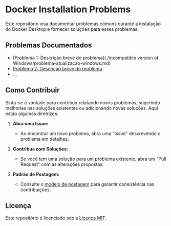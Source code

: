 # Docker Installation Problems

Este repositório visa documentar problemas comuns durante a instalação do Docker Desktop e fornecer soluções para esses problemas.

## Problemas Documentados

- [Problema 1: Descrição breve do problema](./incompatible version of Windows/problema-atualizacao-windows.md)
- [Problema 2: Descrição breve do problema](./problem-2/README.md)
- ...

## Como Contribuir

Sinta-se à vontade para contribuir relatando novos problemas, sugerindo melhorias nas soluções existentes ou adicionando novas soluções. Aqui estão algumas diretrizes:

1. **Abra uma Issue:**
   - Ao encontrar um novo problema, abra uma "Issue" descrevendo o problema em detalhes.

2. **Contribua com Soluções:**
   - Se você tem uma solução para um problema existente, abra um "Pull Request" com as alterações propostas.

3. **Padrão de Postagem:**
   - Consulte o [modelo de postagem](./.github/POSTING_GUIDELINES.md) para garantir consistência nas contribuições.

## Licença

Este repositório é licenciado sob a [Licença MIT](./LICENSE).

